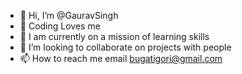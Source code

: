 - 👋 Hi, I’m @GauravSingh
- 👀 Coding Loves me 
- 🌱 I am currently on a mission of learning skills
- 💞️ I’m looking to collaborate on projects with people
- 📫 How to reach me email bugatigori@gmail.com

<!---
Infintur11/Infintur11 is a ✨ special ✨ repository because its `README.md` (this file) appears on your GitHub profile.
You can click the Preview link to take a look at your changes.
--->
